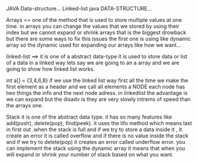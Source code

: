 JAVA Data-structure... 
Linked-list 
java DATA-STRUCTURE...

Arrays == one of the method that is used to store multiple values at one time.
in arrays you can change the values that we stored by using their index but we cannot expand or shrink arrays that is the biggest drowback but there are some ways to fix this issues the first one is using  like dynamic array so the dynamic used for expanding our arrays like how we want...

linked-list ==> it is one of a abstract data-type it is used to store data or list of a data in a linked way lets say we are going to an a array and we are going to show how linked list works.

int a[] = {3,4,6,8}   if we use the linked list way  first all the time we make the first element as a header 
 and we call all elements a NODE each node has two things the info and the next node adress. 
in linkedlist the advantage is we can expand but the disadv is they are very slowly intrems of speed than the arrays one.

Stack 
it is one of the abstract data  type. it has so many features like add(push), delete(pop), find(peek). it uses the lifo method which means last in first out .when the stack is full and if we try to store a data inside it , it create  an error it is called overflow and if there is no value inside the stack and if we try to delete(pop) it creates an error called underflow error. 
you can implement the stack using the dynamic array it means that when you will expand or shrink your number of stack based on what you want.